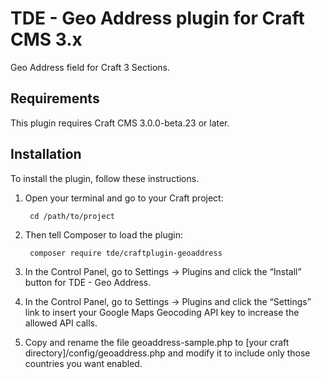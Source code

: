 # TDE - Geo Address plugin for Craft CMS 3.x

Geo Address field for Craft 3 Sections.

## Requirements

This plugin requires Craft CMS 3.0.0-beta.23 or later.

## Installation

To install the plugin, follow these instructions.

1. Open your terminal and go to your Craft project:

        cd /path/to/project

2. Then tell Composer to load the plugin:

        composer require tde/craftplugin-geoaddress

3. In the Control Panel, go to Settings → Plugins and click the “Install” button for TDE - Geo Address.

4. In the Control Panel, go to Settings → Plugins and click the “Settings” link to insert your Google Maps Geocoding API key to increase the allowed API calls.

5. Copy and rename the file geoaddress-sample.php to [your craft directory]/config/geoaddress.php and modify it to include only those countries you want enabled.
